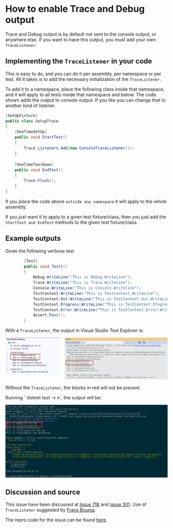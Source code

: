 # How to enable Trace and Debug output

Trace and Debug output is by default not sent to the console output, or anywhere else.  If you want to have this output, you must add your own `TraceListener`.

## Implementing the `TraceListener` in your code

This is easy to do, and you can do it per assembly, per namespace or per test.  All it takes is to add the necessary initialization of the `TraceListener`.

To add it to a namespace, place the following class inside that namespace, and it will apply to all tests inside that namespace and below.  The code shown adds the output to console output.  If you like you can change that to another kind of listener.

```cs
[SetUpFixture]
public class SetupTrace
{
    [OneTimeSetUp]
    public void StartTest()
    {
        Trace.Listeners.Add(new ConsoleTraceListener());
    }

    [OneTimeTearDown]
    public void EndTest()
    {
        Trace.Flush();
    }
}
```

If you place the code above `outside any namespace` it will apply to the whole assembly.

If you just want it to apply to a given test fixture/class, then you just add the `StartTest and EndTest` methods to the given test fixture/class.

## Example outputs

Given the following verbose test

```cs
        [Test]
        public void Test1()
        {
            Debug.WriteLine("This is Debug.WriteLine");
            Trace.WriteLine("This is Trace.WriteLine");
            Console.WriteLine("This is Console.Writeline");
            TestContext.WriteLine("This is TestContext.WriteLine");
            TestContext.Out.WriteLine("This is TestContext.Out.WriteLine");
            TestContext.Progress.WriteLine("This is TestContext.Progress.WriteLine");
            TestContext.Error.WriteLine("This is TestContext.Error.WriteLine");
            Assert.Pass();
        }
```

With a `TraceListener`, the output in Visual Studio Test Explorer is:

![Trace Debug output](../../images/TraceDebug1.png)

Without the `TraceListener`, the blocks in red will not be present.

Running ``dotnet test -v n`, the output will be:

![DotNet Trace Debug output showing the lines outputted by the TraceListener](../../images/TraceDebug2.png)

## Discussion and source

This issue have been discussed at [Issue 718](https://github.com/nunit/nunit3-vs-adapter/issues/718) and [Issue 301](https://github.com/nunit/nunit3-vs-adapter/issues/301). Use of `TraceListener` suggested by [Frans Bouma](https://github.com/FransBouma).

The repro code for the issue can be found [here](https://github.com/nunit/nunit3-vs-adapter.issues/tree/master/Issue718).

